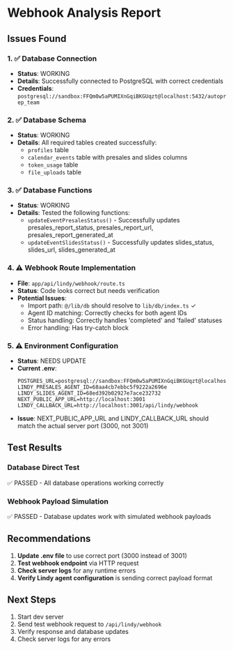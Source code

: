 # Webhook Analysis Report

## Issues Found

### 1. ✅ Database Connection
- **Status**: WORKING
- **Details**: Successfully connected to PostgreSQL with correct credentials
- **Credentials**: `postgresql://sandbox:FFQm0w5aPUMIXnGqiBKGUqzt@localhost:5432/autoprep_team`

### 2. ✅ Database Schema
- **Status**: WORKING
- **Details**: All required tables created successfully:
  - `profiles` table
  - `calendar_events` table with presales and slides columns
  - `token_usage` table
  - `file_uploads` table

### 3. ✅ Database Functions
- **Status**: WORKING
- **Details**: Tested the following functions:
  - `updateEventPresalesStatus()` - Successfully updates presales_report_status, presales_report_url, presales_report_generated_at
  - `updateEventSlidesStatus()` - Successfully updates slides_status, slides_url, slides_generated_at

### 4. ⚠️ Webhook Route Implementation
- **File**: `app/api/lindy/webhook/route.ts`
- **Status**: Code looks correct but needs verification
- **Potential Issues**:
  - Import path: `@/lib/db` should resolve to `lib/db/index.ts` ✓
  - Agent ID matching: Correctly checks for both agent IDs
  - Status handling: Correctly handles 'completed' and 'failed' statuses
  - Error handling: Has try-catch block

### 5. ⚠️ Environment Configuration
- **Status**: NEEDS UPDATE
- **Current .env**:
  ```
  POSTGRES_URL=postgresql://sandbox:FFQm0w5aPUMIXnGqiBKGUqzt@localhost:5432/autoprep_team
  LINDY_PRESALES_AGENT_ID=68aa4cb7ebbc5f9222a2696e
  LINDY_SLIDES_AGENT_ID=68ed392b02927e7ace232732
  NEXT_PUBLIC_APP_URL=http://localhost:3001
  LINDY_CALLBACK_URL=http://localhost:3001/api/lindy/webhook
  ```
- **Issue**: NEXT_PUBLIC_APP_URL and LINDY_CALLBACK_URL should match the actual server port (3000, not 3001)

## Test Results

### Database Direct Test
✅ PASSED - All database operations working correctly

### Webhook Payload Simulation
✅ PASSED - Database updates work with simulated webhook payloads

## Recommendations

1. **Update .env file** to use correct port (3000 instead of 3001)
2. **Test webhook endpoint** via HTTP request
3. **Check server logs** for any runtime errors
4. **Verify Lindy agent configuration** is sending correct payload format

## Next Steps

1. Start dev server
2. Send test webhook request to `/api/lindy/webhook`
3. Verify response and database updates
4. Check server logs for any errors
